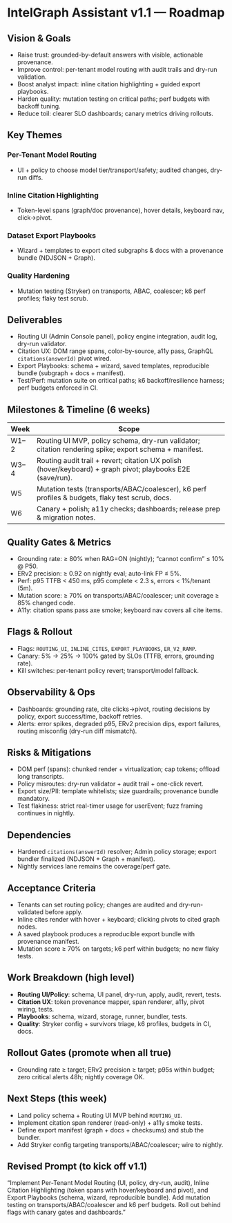 # IntelGraph Assistant v1.1 — Roadmap

## Vision & Goals

- Raise trust: grounded-by-default answers with visible, actionable provenance.
- Improve control: per-tenant model routing with audit trails and dry-run validation.
- Boost analyst impact: inline citation highlighting + guided export playbooks.
- Harden quality: mutation testing on critical paths; perf budgets with backoff tuning.
- Reduce toil: clearer SLO dashboards; canary metrics driving rollouts.

## Key Themes

### Per-Tenant Model Routing
- UI + policy to choose model tier/transport/safety; audited changes, dry-run diffs.

### Inline Citation Highlighting
- Token-level spans (graph/doc provenance), hover details, keyboard nav, click→pivot.

### Dataset Export Playbooks
- Wizard + templates to export cited subgraphs & docs with a provenance bundle (NDJSON + Graph).

### Quality Hardening
- Mutation testing (Stryker) on transports, ABAC, coalescer; k6 perf profiles; flaky test scrub.

## Deliverables

- Routing UI (Admin Console panel), policy engine integration, audit log, dry-run validator.
- Citation UX: DOM range spans, color-by-source, a11y pass, GraphQL `citations(answerId)` pivot wired.
- Export Playbooks: schema + wizard, saved templates, reproducible bundle (subgraph + docs + manifest).
- Test/Perf: mutation suite on critical paths; k6 backoff/resilience harness; perf budgets enforced in CI.

## Milestones & Timeline (6 weeks)

| Week | Scope |
| --- | --- |
| W1–2 | Routing UI MVP, policy schema, dry-run validator; citation rendering spike; export schema + manifest. |
| W3–4 | Routing audit trail + revert; citation UX polish (hover/keyboard) + graph pivot; playbooks E2E (save/run). |
| W5 | Mutation tests (transports/ABAC/coalescer), k6 perf profiles & budgets, flaky test scrub, docs. |
| W6 | Canary + polish; a11y checks; dashboards; release prep & migration notes. |

## Quality Gates & Metrics

- Grounding rate: ≥ 80% when RAG=ON (nightly); “cannot confirm” ≤ 10% @ P50.
- ERv2 precision: ≥ 0.92 on nightly eval; auto-link FP ≤ 5%.
- Perf: p95 TTFB < 450 ms, p95 complete < 2.3 s, errors < 1%/tenant (5m).
- Mutation score: ≥ 70% on transports/ABAC/coalescer; unit coverage ≥ 85% changed code.
- A11y: citation spans pass axe smoke; keyboard nav covers all cite items.

## Flags & Rollout

- Flags: `ROUTING_UI`, `INLINE_CITES`, `EXPORT_PLAYBOOKS`, `ER_V2_RAMP`.
- Canary: 5% → 25% → 100% gated by SLOs (TTFB, errors, grounding rate).
- Kill switches: per-tenant policy revert; transport/model fallback.

## Observability & Ops

- Dashboards: grounding rate, cite clicks→pivot, routing decisions by policy, export success/time, backoff retries.
- Alerts: error spikes, degraded p95, ERv2 precision dips, export failures, routing misconfig (dry-run diff mismatch).

## Risks & Mitigations

- DOM perf (spans): chunked render + virtualization; cap tokens; offload long transcripts.
- Policy misroutes: dry-run validator + audit trail + one-click revert.
- Export size/PII: template whitelists; size guardrails; provenance bundle mandatory.
- Test flakiness: strict real-timer usage for userEvent; fuzz framing continues in nightly.

## Dependencies

- Hardened `citations(answerId)` resolver; Admin policy storage; export bundler finalized (NDJSON + Graph + manifest).
- Nightly services lane remains the coverage/perf gate.

## Acceptance Criteria

- Tenants can set routing policy; changes are audited and dry-run-validated before apply.
- Inline cites render with hover + keyboard; clicking pivots to cited graph nodes.
- A saved playbook produces a reproducible export bundle with provenance manifest.
- Mutation score ≥ 70% on targets; k6 perf within budgets; no new flaky tests.

## Work Breakdown (high level)

- **Routing UI/Policy**: schema, UI panel, dry-run, apply, audit, revert, tests.
- **Citation UX**: token provenance mapper, span renderer, a11y, pivot wiring, tests.
- **Playbooks**: schema, wizard, storage, runner, bundler, tests.
- **Quality**: Stryker config + survivors triage, k6 profiles, budgets in CI, docs.

## Rollout Gates (promote when all true)

- Grounding rate ≥ target; ERv2 precision ≥ target; p95s within budget; zero critical alerts 48h; nightly coverage OK.

## Next Steps (this week)

- Land policy schema + Routing UI MVP behind `ROUTING_UI`.
- Implement citation span renderer (read-only) + a11y smoke tests.
- Define export manifest (graph + docs + checksums) and stub the bundler.
- Add Stryker config targeting transports/ABAC/coalescer; wire to nightly.

## Revised Prompt (to kick off v1.1)

“Implement Per-Tenant Model Routing (UI, policy, dry-run, audit), Inline Citation Highlighting (token spans with hover/keyboard and pivot), and Export Playbooks (schema, wizard, reproducible bundle). Add mutation testing on transports/ABAC/coalescer and k6 perf budgets. Roll out behind flags with canary gates and dashboards.”
